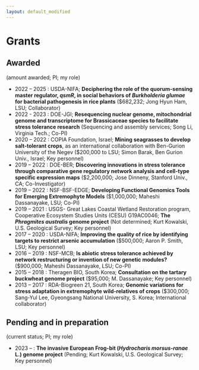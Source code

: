 ```yaml
---
layout: default_modified
---
```


# Grants

## Awarded 
(amount awarded; PI; my role)

-	2022 – 2025	: USDA-NIFA; **Deciphering the role of the quorum-sensing master regulator, _qsmR_, in social behaviors of _Burkholderia glumae_ for bacterial pathogenesis in rice plants** ($682,232; Jong Hyun Ham, LSU; Collaborator)
-	2022 - 2023 : DOE-JGI; **Resequencing nuclear genome, mitochondrial genome and transcriptome for Brassicaceae species to facilitate stress tolerance research** (Sequencing and assembly services; Song Li, Virginia Tech.; Co-PI)
-	2020 – 2022	: COPIA Foundation, Israel; **Mining seagrasses to develop salt-tolerant crops**, as an  international collaboration with Ben-Gurion University of the Negev ($200,000 to LSU; Simon Barak, Ben Gurion Univ., Israel; Key personnel)
-	2019 – 2022	: DOE-BER; **Discovering innovations in stress tolerance through comparative gene regulatory network analysis and cell-type specific expression maps** ($2,200,000; Jose Dinneny, Stanford Univ., CA; Co-Investigator)
-	2019 – 2022	: NSF-BSF-EDGE; **Developing Functional Genomics Tools for Emerging Extremophyte Models** ($1,000,000; Maheshi Dassanayake, LSU; Co-PI)
-	2019 – 2021	: USGS- Great Lakes Coastal Wetland Restoration program, Cooperative Ecosystem Studies Units (CESU) G19AC0046; **The _Phragmites australis_ genome project** (Not determined; Kurt Kowalski, U.S. Geological Survey; Key personnel)
-	2017 – 2020	: USDA-NIFA; **Improving the quality of rice by identifying targets to restrict arsenic accumulation** ($500,000; Aaron P. Smith, LSU; Key personnel)
-	2016 – 2019	: NSF-MCB; **Is abiotic stress tolerance achieved by network restructuring or invention of new genetic modules?** ($900,000; Maheshi Dassanayake, LSU; Co-PI)
-	2015 – 2018	: Theragen BIO, South Korea; **Consultation on the tartary buckwheat genome project** ($95,000; M. Dassanayake; Key personnel)
-	2013 – 2017	: RDA-Biogreen 21, South Korea; **Genomic variations for stress adaptation in extremophyte wild-relatives of crops** ($300,000; Sang-Yul Lee, Gyeongsang National University, S. Korea; International collaborator)

## Pending and in preparation
(current status; PI; my role)

-	2023 – 	:  **The invasive European Frog-bit (_Hydrocharis morsus-ranae_ L.) genome project** (Pending; Kurt Kowalski, U.S. Geological Survey; Key personnel)
